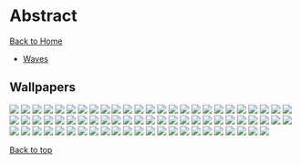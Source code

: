 # Abstract

[Back to Home](https://github.com/RickyFoots/Wallpapers/tree/main)

- [Waves](https://github.com/RickyFoots/Wallpapers/blob/main/Pages/Waves.md)

## Wallpapers

</h1>

<img src="https://github.com/RickyFoots/Wallpapers/blob/main/Collection/Abstract/00034.png">

<img src="https://github.com/RickyFoots/Wallpapers/blob/main/Collection/Abstract/00296.png">

<img src="https://github.com/RickyFoots/Wallpapers/blob/main/Collection/Abstract/1637643605103.jpg">

<img src="https://github.com/RickyFoots/Wallpapers/blob/main/Collection/Abstract/1638672440860.png">

<img src="https://github.com/RickyFoots/Wallpapers/blob/main/Collection/Abstract/3part.png">

<img src="https://github.com/RickyFoots/Wallpapers/blob/main/Collection/Abstract/8e5mgubkb7791.jpg">

<img src="https://github.com/RickyFoots/Wallpapers/blob/main/Collection/Abstract/98 - BU5WdYL.jpg">

<img src="https://github.com/RickyFoots/Wallpapers/blob/main/Collection/Abstract/Axeonserver.jpg">

<img src="https://github.com/RickyFoots/Wallpapers/blob/main/Collection/Abstract/Cerebrus_Illustration.jpg">

<img src="https://github.com/RickyFoots/Wallpapers/blob/main/Collection/Abstract/LianbangFederation-Wallpaper.jpg">

<img src="https://github.com/RickyFoots/Wallpapers/blob/main/Collection/Abstract/Mask_Cards.jpg">

<img src="https://github.com/RickyFoots/Wallpapers/blob/main/Collection/Abstract/Spacemommy.png">

<img src="https://github.com/RickyFoots/Wallpapers/blob/main/Collection/Abstract/Surv-Rav.jpg">

<img src="https://github.com/RickyFoots/Wallpapers/blob/main/Collection/Abstract/Vampire_hunter_and_some_other_ideas.jpg">

<img src="https://github.com/RickyFoots/Wallpapers/blob/main/Collection/Abstract/YT4oncJ.jpg">

<img src="https://github.com/RickyFoots/Wallpapers/blob/main/Collection/Abstract/abstract-eyes.png">

<img src="https://github.com/RickyFoots/Wallpapers/blob/main/Collection/Abstract/abstractblob.jpg">

<img src="https://github.com/RickyFoots/Wallpapers/blob/main/Collection/Abstract/acrylic-mountain.png">

<img src="https://github.com/RickyFoots/Wallpapers/blob/main/Collection/Abstract/alx-colorful-clouds.png">

<img src="https://github.com/RickyFoots/Wallpapers/blob/main/Collection/Abstract/arcipello-scorched-earth.jpg">

<img src="https://github.com/RickyFoots/Wallpapers/blob/main/Collection/Abstract/arcipello-what-once-was.jpg">

<img src="https://github.com/RickyFoots/Wallpapers/blob/main/Collection/Abstract/audio-bunny.png">

<img src="https://github.com/RickyFoots/Wallpapers/blob/main/Collection/Abstract/bdx_map_toner_16x9.jpg">

<img src="https://github.com/RickyFoots/Wallpapers/blob/main/Collection/Abstract/beige_tree.png">

<img src="https://github.com/RickyFoots/Wallpapers/blob/main/Collection/Abstract/black.jpeg">

<img src="https://github.com/RickyFoots/Wallpapers/blob/main/Collection/Abstract/burning-sand.jpg">

<img src="https://github.com/RickyFoots/Wallpapers/blob/main/Collection/Abstract/butterfly-ink.jpg">

<img src="https://github.com/RickyFoots/Wallpapers/blob/main/Collection/Abstract/celeb_ath.png">

<img src="https://github.com/RickyFoots/Wallpapers/blob/main/Collection/Abstract/celeb_play_dice_no_mmd.png">

<img src="https://github.com/RickyFoots/Wallpapers/blob/main/Collection/Abstract/celeb_raven.png">

<img src="https://github.com/RickyFoots/Wallpapers/blob/main/Collection/Abstract/celeb_raven_cellphone.png">

<img src="https://github.com/RickyFoots/Wallpapers/blob/main/Collection/Abstract/diamond-forest.jpg">

<img src="https://github.com/RickyFoots/Wallpapers/blob/main/Collection/Abstract/dream-scene.jpg">

<img src="https://github.com/RickyFoots/Wallpapers/blob/main/Collection/Abstract/f0h2exztx3991.jpg">

<img src="https://github.com/RickyFoots/Wallpapers/blob/main/Collection/Abstract/floatinghead.jpg">

<img src="https://github.com/RickyFoots/Wallpapers/blob/main/Collection/Abstract/fractal-tnz.png">

<img src="https://github.com/RickyFoots/Wallpapers/blob/main/Collection/Abstract/glitched-edge.jpg">

<img src="https://github.com/RickyFoots/Wallpapers/blob/main/Collection/Abstract/guvbox-ships.png">

<img src="https://github.com/RickyFoots/Wallpapers/blob/main/Collection/Abstract/headphones.png">

<img src="https://github.com/RickyFoots/Wallpapers/blob/main/Collection/Abstract/ink-and-milk.jpg">

<img src="https://github.com/RickyFoots/Wallpapers/blob/main/Collection/Abstract/interlocking.png">

<img src="https://github.com/RickyFoots/Wallpapers/blob/main/Collection/Abstract/king-gizz-cyborg.jpg">

<img src="https://github.com/RickyFoots/Wallpapers/blob/main/Collection/Abstract/light.png">

<img src="https://github.com/RickyFoots/Wallpapers/blob/main/Collection/Abstract/magma.jpg">

<img src="https://github.com/RickyFoots/Wallpapers/blob/main/Collection/Abstract/magni_desktop.png">

<img src="https://github.com/RickyFoots/Wallpapers/blob/main/Collection/Abstract/maze4k.png">

<img src="https://github.com/RickyFoots/Wallpapers/blob/main/Collection/Abstract/minimal_squares.png">

<img src="https://github.com/RickyFoots/Wallpapers/blob/main/Collection/Abstract/modern-cutefish.jpg">

<img src="https://github.com/RickyFoots/Wallpapers/blob/main/Collection/Abstract/mountain-eyes.jpg">

<img src="https://github.com/RickyFoots/Wallpapers/blob/main/Collection/Abstract/mountain-under-sun.jpg">

<img src="https://github.com/RickyFoots/Wallpapers/blob/main/Collection/Abstract/nice.png">

<img src="https://github.com/RickyFoots/Wallpapers/blob/main/Collection/Abstract/night-sky.png">

<img src="https://github.com/RickyFoots/Wallpapers/blob/main/Collection/Abstract/o6nxhmkfsd791.png">

<img src="https://github.com/RickyFoots/Wallpapers/blob/main/Collection/Abstract/palette-city.png">

<img src="https://github.com/RickyFoots/Wallpapers/blob/main/Collection/Abstract/palette-clouds.png">

<img src="https://github.com/RickyFoots/Wallpapers/blob/main/Collection/Abstract/pawel-czerwinski-gruvpaint.jpg">

<img src="https://github.com/RickyFoots/Wallpapers/blob/main/Collection/Abstract/penrose_triangle_a_topological_picturebook.jpeg">

<img src="https://github.com/RickyFoots/Wallpapers/blob/main/Collection/Abstract/quarters-2.png">

<img src="https://github.com/RickyFoots/Wallpapers/blob/main/Collection/Abstract/quarters-gizz-wallpaper.png">

<img src="https://github.com/RickyFoots/Wallpapers/blob/main/Collection/Abstract/qvidibf92gx81.png">

<img src="https://github.com/RickyFoots/Wallpapers/blob/main/Collection/Abstract/sixarms.jpg">

<img src="https://github.com/RickyFoots/Wallpapers/blob/main/Collection/Abstract/static-chart.jpg">

<img src="https://github.com/RickyFoots/Wallpapers/blob/main/Collection/Abstract/swirls-blue-and-purple.jpg">

<img src="https://github.com/RickyFoots/Wallpapers/blob/main/Collection/Abstract/swirls-golden.jpg">

<img src="https://github.com/RickyFoots/Wallpapers/blob/main/Collection/Abstract/teal-liquid.jpg">

<img src="https://github.com/RickyFoots/Wallpapers/blob/main/Collection/Abstract/wallhaven-o33x55.png">

<img src="https://github.com/RickyFoots/Wallpapers/blob/main/Collection/Abstract/wallhaven-ox7qxp.jpg">

<img src="https://github.com/RickyFoots/Wallpapers/blob/main/Collection/Abstract/wallhaven-wqqerq.png">

<img src="https://github.com/RickyFoots/Wallpapers/blob/main/Collection/Abstract/watercolorswirls.png">

<img src="https://github.com/RickyFoots/Wallpapers/blob/main/Collection/Abstract/whale.jpg">

<img src="https://github.com/RickyFoots/Wallpapers/blob/main/Collection/Abstract/Painted-Smile.png">

<img src="https://github.com/RickyFoots/Wallpapers/blob/main/Collection/Abstract/Burning-Smile.png">

<img src="https://github.com/RickyFoots/Wallpapers/blob/main/Collection/Abstract/20230111_145308.png">

[Back to top](#Top)
